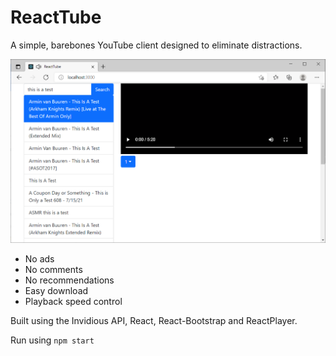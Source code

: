 # ReactTube
A simple, barebones YouTube client designed to eliminate distractions. 

![Screenshot](screenshot.png?raw=true "Screenshot")

- No ads
- No comments
- No recommendations
- Easy download
- Playback speed control

Built using the Invidious API, React, React-Bootstrap and ReactPlayer.

Run using `npm start`
